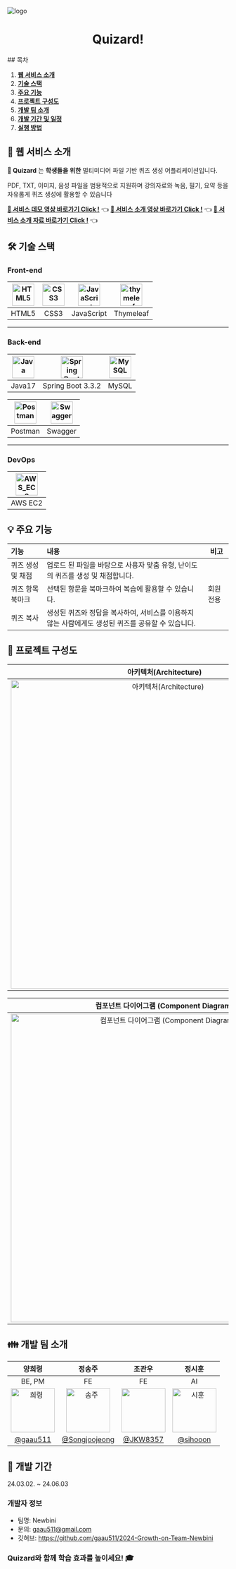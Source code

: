 ![logo](https://github.com/user-attachments/assets/f5edc384-014d-43f1-abf7-417b353668e3)

<div align="center">
  <h1>Quizard!</h1>
</div>
## 목차

1. [**웹 서비스 소개**](#1)
2. [**기술 스택**](#2)
3. [**주요 기능**](#3)
4. [**프로젝트 구성도**](#4)
5. [**개발 팀 소개**](#5)
6. [**개발 기간 및 일정**](#6)
7. [**실행 방법**](#7)


<div id="1"></div>

## 💁 웹 서비스 소개

**🧙 Quizard** 는 **학생들을 위한** 멀티미디어 파일 기반 퀴즈 생성 어플리케이션입니다.

PDF, TXT, 이미지, 음성 파일을 범용적으로 지원하며 강의자료와 녹음, 필기, 요약 등을 자유롭게 퀴즈 생성에 활용할 수 있습니다



[**🔗 서비스 데모 영상 바로가기 Click !**](https://youtu.be/LcOwnUa6_d8) 👈 
[**🔗 서비스 소개 영상 바로가기 Click !**](https://drive.google.com/file/d/1Iw4uhom7hTu-1-170YTmh6UGtXFDlA1s/view?usp=sharing) 👈 
[**🔗 서비스 소개 자료 바로가기 Click !**](https://drive.google.com/file/d/14Yh3V2jCdym73kWRv4Y8fltscfQIYGyS/view?usp=sharing) 👈 
<div id="2"></div>


## 🛠 기술 스택

### **Front-end**

| <img src="https://profilinator.rishav.dev/skills-assets/html5-original-wordmark.svg" alt="HTML5" width="50px" height="50px" /> | <img src="https://profilinator.rishav.dev/skills-assets/css3-original-wordmark.svg" alt="CSS3" width="50px" height="50px" /> | <img src="https://profilinator.rishav.dev/skills-assets/javascript-original.svg" alt="JavaScript" width="50px" height="50px" /> | <img src="https://img1.daumcdn.net/thumb/R1280x0/?scode=mtistory2&fname=https%3A%2F%2Fblog.kakaocdn.net%2Fdn%2FbmvSct%2FbtsFkWXbmGN%2FdIYwBQI9SbKzPw9ONuGSI0%2Fimg.png" alt="thymeleaf" width="50px" height="50px" /> |
| :----------------------------------------------------------------------------------------------------------------------------: | :--------------------------------------------------------------------------------------------------------------------------: | :-----------------------------------------------------------------------------------------------------------------------------: | --------------------------------------------------------------------------------------------------------------------------------------------------------------------------------------------------------------------- |
|                                                             HTML5                                                              |                                                             CSS3                                                             |                                                           JavaScript                                                            | Thymeleaf                                                                                                                                                                                                             |

---


### **Back-end**

| <img src="https://profilinator.rishav.dev/skills-assets/java-original-wordmark.svg" alt="Java" width="50px" height="50px" /> | <img src="https://www.seekpng.com/png/full/8-80775_spring-logo-png-transparent-spring-java.png" alt="Spring Boot" width="50px" height="50px" /> | <img src="https://profilinator.rishav.dev/skills-assets/mysql-original-wordmark.svg" alt="MySQL" width="50px" height="50px" /> |
| :--------------------------------------------------------------------------------------------------------------------------: | :---------------------------------------------------------------------------------------------------------------------------------------------: | :----------------------------------------------------------------------------------------------------------------------------: |
|                                                            Java17                                                            |                                                                Spring Boot 3.3.2                                                                |                                                             MySQL                                                              |

| <img src="https://res.cloudinary.com/postman/image/upload/t_team_logo/v1629869194/team/2893aede23f01bfcbd2319326bc96a6ed0524eba759745ed6d73405a3a8b67a8" alt="Postman" width="50px" height="50px" /> | <img src="https://upload.wikimedia.org/wikipedia/commons/a/ab/Swagger-logo.png" alt="Swagger" width="50px" height="50px" /> |
| :--------------------------------------------------------------------------------------------------------------------------------------------------------------------------------------------------: | :-------------------------------------------------------------------------------------------------------------------------: |
|                                                                                               Postman                                                                                                |                                                           Swagger                                                           |

---

### **DevOps**

| <img width="50" alt="AWS_EC2" src="https://img1.daumcdn.net/thumb/R1280x0/?scode=mtistory2&fname=https%3A%2F%2Fblog.kakaocdn.net%2Fdn%2FcuRpSG%2FbtrwTOtzwYU%2FJPyJL14YecEi52hJiX1Tzk%2Fimg.png" /> |
| :-------------------------------------------------------------------------------------------------------------------------------------------------------------------------------------------------: |
|                                                                                               AWS EC2                                                                                               |


<div id="3"></div>

## 💡 주요 기능

| 기능         | 내용                                                       | 비고    |
| :--------- | :------------------------------------------------------- | ----- |
| 퀴즈 생성 및 채점 | 업로드 된 파일을 바탕으로 사용자 맞춤 유형, 난이도의 퀴즈를 생성 및 채점합니다.           |       |
| 퀴즈 항목 북마크  | 선택된 항문을 북마크하여 복습에 활용할 수 있습니다.                            | 회원 전용 |
| 퀴즈 복사      | 생성된 퀴즈와 정답을 복사하여, 서비스를 이용하지 않는 사람에게도 생성된 퀴즈를 공유할 수 있습니다. |       |


<div id="4"></div>

## 📂 프로젝트 구성도

|                   아키텍처(Architecture)                   |
| :----------------------------------------------------: |
| <img src="https://github.com/user-attachments/assets/2e4940eb-ef9e-4ddb-9e6f-a6b86273fcbe" alt="아키텍처(Architecture)" width="700px" /> |

|                   컴포넌트 다이어그램 (Component Diagram)                   |
| :----------------------------------------------------------------: |
| <img src="https://github.com/user-attachments/assets/ca1447d8-1972-4052-8432-f3aa05339d55" alt="컴포넌트 다이어그램 (Component Diagram)" width="700px" /> |



<div id="5"></div>

## 👪 개발 팀 소개

|                                                          양희령                                                          |                                           정송주                                            |                                        조관우                                        |                                           정시훈                                            |
| :-------------------------------------------------------------------------------------------------------------------: | :--------------------------------------------------------------------------------------: | :-------------------------------------------------------------------------------: | :--------------------------------------------------------------------------------------: |
|                                                        BE, PM                                                         |                                            FE                                            |                                        FE                                         |                                            AI                                            |
| <img width="100" alt="희령" src="https://github.com/user-attachments/assets/42579bae-3d05-4dab-9388-25c21ab83f9f" /> | <img width="100" alt="송주" src="https://avatars.githubusercontent.com/u/126902041?v=4" /> | <img src="https://avatars.githubusercontent.com/u/164450033?v=4" width="100px" /> | <img width="100" alt="시훈" src="https://avatars.githubusercontent.com/u/170699893?v=4" /> |
|                                        [@gaau511](https://github.com/gaau511)                                         |                     [@Songjoojeong](https://github.com/Songjoojeong)                     |                      [@JKW8357](https://github.com/JKW8357)                       |                          [@sihooon](https://github.com/sihooon)                          |


<div id="6"></div>

## 📅 개발 기간

24.03.02. ~ 24.06.03


<div id='7'></div>

      
### 개발자 정보
* 팀명: Newbini
* 문의: gaau511@gmail.com
* 깃허브: https://github.com/gaau511/2024-Growth-on-Team-Newbini

### Quizard와 함께 학습 효과를 높이세요! 🎓

